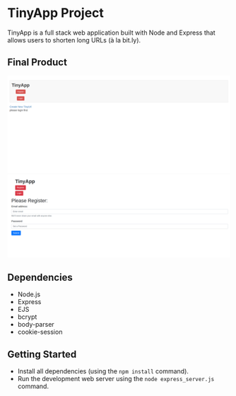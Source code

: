 # TinyApp Project

TinyApp is a full stack web application built with Node and Express that allows users to shorten long URLs (à la bit.ly).

## Final Product

![Alt text](/Pictures/Screenshot1.png?raw=true "HomePage")
![Alt text](/Pictures/Screenshot2.png?raw=true "HomePage")

## Dependencies

- Node.js
- Express
- EJS
- bcrypt
- body-parser
- cookie-session

## Getting Started

- Install all dependencies (using the `npm install` command).
- Run the development web server using the `node express_server.js` command.
